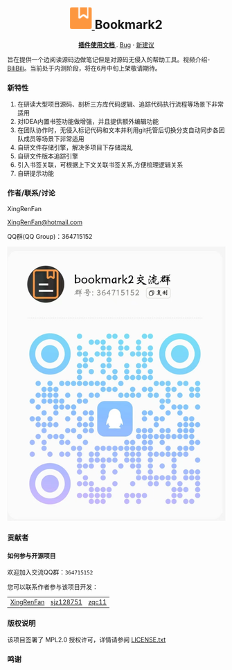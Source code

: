 <h1 align="center">
  <a href="https://github.com/xingrenfan/bookmark2">
    <img src="./source/bookmark2.svg" alt="Logo" width="50" height="50">
  </a>
  Bookmark2
</h1>

<p align="center">
  <a href="https://github.com/xingrenfan/bookmark2"><strong>插件使用文档 </strong></a>
  .
  <a href="https://github.com/xingrenfan/bookmark2/issues">Bug</a>
  ·
  <a href="https://github.com/xingrenfan/bookmark2/issues">新建议</a>
</p>

旨在提供一个边阅读源码边做笔记但是对源码无侵入的帮助工具。视频介绍-[BiliBili](https://www.bilibili.com/video/BV1F47JzEEbz/)。当前处于内测阶段，将在6月中旬上架敬请期待。

### 新特性
1. 在研读大型项目源码、剖析三方库代码逻辑、追踪代码执行流程等场景下非常适用
2. 对IDEA内置书签功能做增强，并且提供额外编辑功能
3. 在团队协作时，无侵入标记代码和文本并利用git托管后切换分支自动同步各团队成员等场景下非常适用
4. 自研文件存储引擎，解决多项目下存储混乱
5. 自研文件版本追踪引擎
6. 引入书签关联，可根据上下文关联书签关系,方便梳理逻辑关系
7. 自研提示功能


### 作者/联系/讨论

XingRenFan

XingRenFan@hotmail.com

QQ群(QQ Group)：364715152
<p align="left">
	<img src="./source/QQGroupFile.jpg" alt="QQ Group"/>
</p>




### 贡献者
#### 如何参与开源项目

欢迎加入交流QQ群：`364715152`

您可以联系作者参与该项目开发：

<table>
	<tr>
    <td align="center">
        <a href="https://github.com/XingRenFan">
            XingRenFan
        </a>
    </td>
    <td align="center">
        <a href="https://github.com/sjz128751">
            sjz128751
        </a>
    </td>
    <td align="center">
        <a href="https://github.com/zqc11">
            zqc11
        </a>
    </td>
	</tr>
</table>

### 版权说明

该项目签署了 MPL2.0 授权许可，详情请参阅 [LICENSE.txt](https://www.mozilla.org/en-US/MPL/2.0/)

### 鸣谢

<!-- links -->

[your-project-path]:XingRanFan/Bookmark2

[contributors-url]: https://github.com/xingrenfan/bookmark2/graphs/contributors

[forks-url]: https://github.com/xingrenfan/bookmark2/forks?include=active

[stars-url]: https://github.com/xingrenfan/bookmark2/stargazers

[license-url]: https://github.com/xingrenfan/bookmark2/blob/master/LICENSE




